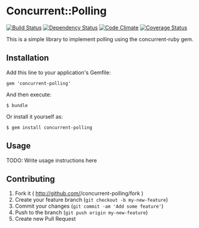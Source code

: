 # Concurrent::Polling

[![Build Status](https://travis-ci.org/falti/concurrent-polling.svg?branch=master)](https://travis-ci.org/falti/concurrent-polling)
[![Dependency Status](https://gemnasium.com/falti/concurrent-polling.svg)](https://gemnasium.com/falti/concurrent-polling)
[![Code Climate](https://codeclimate.com/github/falti/concurrent-polling.png)](https://codeclimate.com/github/falti/concurrent-polling)
[![Coverage Status](https://coveralls.io/repos/falti/concurrent-polling/badge.png?branch=master)](https://coveralls.io/r/falti/concurrent-polling?branch=master)

This is a simple library to implement polling using the concurrent-ruby gem.

## Installation

Add this line to your application's Gemfile:

    gem 'concurrent-polling'

And then execute:

    $ bundle

Or install it yourself as:

    $ gem install concurrent-polling

## Usage

TODO: Write usage instructions here

## Contributing

1. Fork it ( http://github.com/<my-github-username>/concurrent-polling/fork )
2. Create your feature branch (`git checkout -b my-new-feature`)
3. Commit your changes (`git commit -am 'Add some feature'`)
4. Push to the branch (`git push origin my-new-feature`)
5. Create new Pull Request

